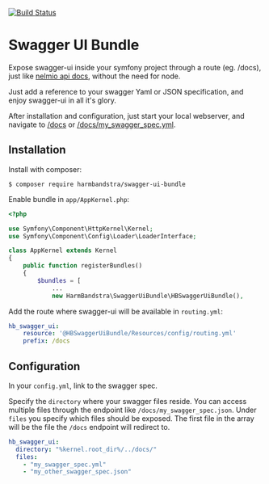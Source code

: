 [![Build Status](https://travis-ci.org/harmbandstra/swagger-ui-bundle.svg?branch=master)](https://travis-ci.org/harmbandstra/swagger-ui-bundle)

# Swagger UI Bundle

Expose swagger-ui inside your symfony project through a route (eg. /docs), just like [nelmio api docs](https://github.com/nelmio/NelmioApiDocBundle), without the need for node.

Just add a reference to your swagger Yaml or JSON specification, and enjoy swagger-ui in all it's glory.

After installation and configuration, just start your local webserver, and navigate to [/docs](http://127.0.0.1:8000/docs) or [/docs/my_swagger_spec.yml](http://127.0.0.1:8000/docs/my_swagger_spec.yml).

## Installation

Install with composer:

`$ composer require harmbandstra/swagger-ui-bundle`

Enable bundle in `app/AppKernel.php`:

```php
<?php

use Symfony\Component\HttpKernel\Kernel;
use Symfony\Component\Config\Loader\LoaderInterface;

class AppKernel extends Kernel
{
    public function registerBundles()
    {
        $bundles = [
            ...
            new HarmBandstra\SwaggerUiBundle\HBSwaggerUiBundle(),
```

Add the route where swagger-ui will be available in `routing.yml`:

```yml
hb_swagger_ui:
    resource: '@HBSwaggerUiBundle/Resources/config/routing.yml'
    prefix: /docs
```

## Configuration

In your `config.yml`, link to the swagger spec.

Specify the `directory` where your swagger files reside. You can access multiple files through the endpoint like `/docs/my_swagger_spec.json`.
Under `files` you specify which files should be exposed. The first file in the array will be the file the `/docs` endpoint will redirect to.

```yaml
hb_swagger_ui:
  directory: "%kernel.root_dir%/../docs/"
  files:
    - "my_swagger_spec.yml"
    - "my_other_swagger_spec.json"
```
